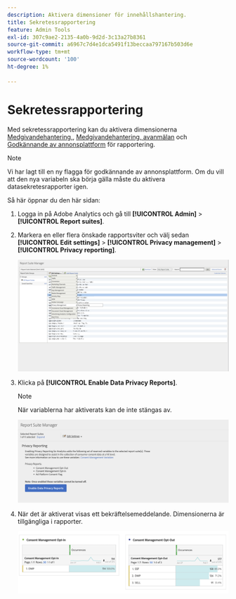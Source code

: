 ```yaml
---
description: Aktivera dimensioner för innehållshantering.
title: Sekretessrapportering
feature: Admin Tools
exl-id: 307c9ae2-2135-4a0b-9d2d-3c13a27b8361
source-git-commit: a6967c7d4e1dca5491f13beccaa797167b503d6e
workflow-type: tm+mt
source-wordcount: '100'
ht-degree: 1%

---
```


# Sekretessrapportering

Med sekretessrapportering kan du aktivera dimensionerna [Medgivandehantering, &#x200B;](/help/components/dimensions/cm-opt-in.md), [Medgivandehantering, avanmälan](/help/components/dimensions/cm-opt-out.md) och [Godkännande av annonsplattform](/help/components//dimensions/ad-consent.md) för rapportering.

>[!NOTE]
>
>Vi har lagt till en ny flagga för godkännande av annonsplattform. Om du vill att den nya variabeln ska börja gälla måste du aktivera datasekretesrapporter igen.

Så här öppnar du den här sidan:

1. Logga in på Adobe Analytics och gå till **[!UICONTROL Admin]** > **[!UICONTROL Report suites]**.
1. Markera en eller flera önskade rapportsviter och välj sedan **[!UICONTROL Edit settings]** > **[!UICONTROL Privacy management]** > **[!UICONTROL Privacy reporting]**.

   ![Redigera inställningar](assets/rsm-privacy-select.png)

1. Klicka på **[!UICONTROL Enable Data Privacy Reports]**.

   >[!NOTE]
   >
   >När variablerna har aktiverats kan de inte stängas av.

   ![Aktivera](assets/rsm-privacy-enable.png)

1. När det är aktiverat visas ett bekräftelsemeddelande. Dimensionerna är tillgängliga i rapporter.

   ![Rapport](assets/consent-management.png)
